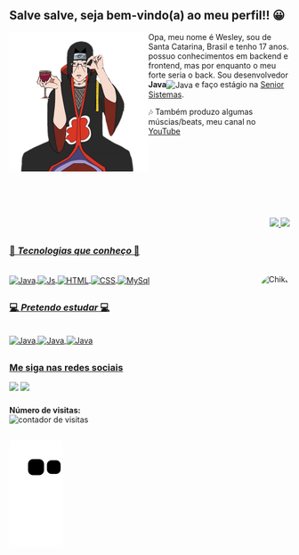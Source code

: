 ## Salve salve, seja bem-vindo(a) ao meu perfil!! 😀

<div>
<img align="left" src="./itachipng.png" width="250px" height="250px"/>
<p align="left">Opa, meu nome é Wesley, sou de Santa Catarina, Brasil e tenho 17 anos. possuo conhecimentos em backend e frontend, mas por enquanto o meu forte seria o back. Sou desenvolvedor <strong>Java</strong><img align="center" alt="Java" height="25" width="35" src="https://icongr.am/devicon/java-plain.svg?size=128&color=dd58c1"/> e faço estágio na <a href="https://www.senior.com.br">Senior Sistemas</a>. <br>
<p align="left">🎶 Também produzo algumas múscias/beats, meu canal no <a href="https://www.youtube.com/channel/UCw_RzqQhLn2URzYMmJ0YagQ" target="_blank">YouTube</a></p>
</div>

<br><br><br><br><br><br><br>

<div align="right">
  <div align="right">
    <a href = "https://github.com/WesleyDePaula">
    <img height="170em" src="https://github-readme-stats.vercel.app/api?username=WesleyDePaula&show_icons=true&theme=jolly&include_all_commits=true&count_private=true"/>
    <img height="110em" src="https://github-readme-stats.vercel.app/api/top-langs/?username=WesleyDePaula&layout=compact&langs_count=7&theme=jolly"/>
  </div>
</div>

  ##
  
### 💠 **_Tecnologias que conheço_** 💠

<div style="display: inline_block"><br>
  <img align="center" alt="Java" height="30" width="40" src="https://icongr.am/devicon/java-plain.svg?size=128&color=dd58c1" />
  <img align="center" alt="Js" height="30" width="40" src="https://icongr.am/devicon/javascript-plain.svg?size=128&color=dd58c1">
  <img align="center" alt="HTML" height="30" width="40" src="https://icongr.am/devicon/html5-plain-wordmark.svg?size=128&color=dd58c1">
  <img align="center" alt="CSS" height="30" width="40" src="https://icongr.am/devicon/css3-plain-wordmark.svg?size=128&color=dd58c1">
  <img align="center" alt="MySql" height="30" width="40" src="https://icongr.am/devicon/mysql-plain.svg?size=128&color=dd58c1">
  <img align="right" alt="Chika" height="150" style="border-radius:50px;" src="https://www.icegif.com/wp-content/uploads/icegif-2013.gif">
</div>

##
  
### 💻 **_Pretendo estudar_** 💻  
  
<div style="display: inline_block"><br>
  <img align="center" alt="Java" height="30" width="40" src="https://icongr.am/devicon/python-plain.svg?size=128&color=dd58c1" />
  <img align="center" alt="Java" height="30" width="40" src="https://icongr.am/devicon/angularjs-plain.svg?size=128&color=dd58c1" />
  <img align="center" alt="Java" height="30" width="40" src="https://icongr.am/devicon/csharp-plain.svg?size=128&color=dd58c1" />
 
</div>
  
##

### Me siga nas redes sociais
  
<div>
<a href="https://www.youtube.com/channel/UCw_RzqQhLn2URzYMmJ0YagQ" target="_blank"><img src="https://img.shields.io/badge/YouTube-FF0000?style=for-the-badge&logo=youtube&logoColor=white" target="_blank"></a>
<a href="https://www.linkedin.com/in/wesley-zeitz-de-paula-490796214/" target="_blank"><img src="https://img.shields.io/badge/-LinkedIn-%230077B5?style=for-the-badge&logo=linkedin&logoColor=white" target="_blank"></a>
  
###

<p align="left">
  <strong>Número de visitas: </strong><br> <img src="https://profile-counter.glitch.me/WesleyDePaula/count.svg" alt="contador de visitas">
</p>
  
##
  
 ![Snake animation](https://github.com/WesleyDePaula/WesleyDePaula/blob/output/github-contribution-grid-snake.svg)
  
</div>

